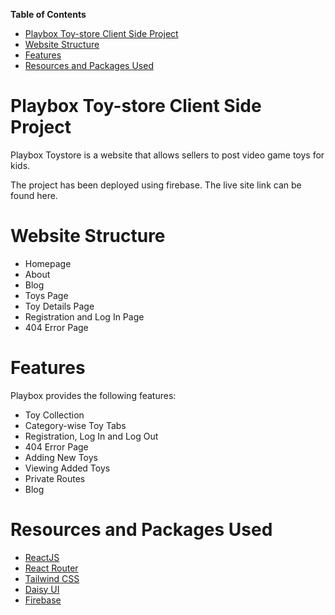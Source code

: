 **Table of Contents**
- [Playbox Toy-store Client Side Project](#playbox-toy-store-client-side-project)
- [Website Structure](#website-structure)
- [Features](#features)
- [Resources and Packages Used](#resources-and-packages-used)

# Playbox Toy-store Client Side Project

Playbox Toystore is a website that allows sellers to post video game toys for kids. 

The project has been deployed using firebase. The live site link can be found here.

# Website Structure
- Homepage
- About
- Blog
- Toys Page
- Toy Details Page
- Registration and Log In Page
- 404 Error Page

# Features
Playbox provides the following features:

- Toy Collection
- Category-wise Toy Tabs 
- Registration, Log In and Log Out
- 404 Error Page
- Adding New Toys
- Viewing Added Toys
- Private Routes
- Blog

# Resources and Packages Used
- [ReactJS](https://react.dev/)
- [React Router](https://reactrouter.com/)
- [Tailwind CSS](https://tailwindcss.com/docs/installation)
- [Daisy UI](https://daisyui.com/)
- [Firebase](https://firebase.google.com/)
  